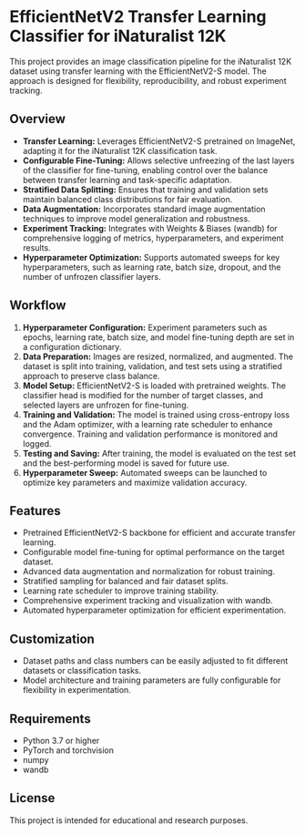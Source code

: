 # EfficientNetV2 Transfer Learning Classifier for iNaturalist 12K

This project provides an image classification pipeline for the iNaturalist 12K dataset using transfer learning with the EfficientNetV2-S model. The approach is designed for flexibility, reproducibility, and robust experiment tracking.

## Overview

- **Transfer Learning:** Leverages EfficientNetV2-S pretrained on ImageNet, adapting it for the iNaturalist 12K classification task.
- **Configurable Fine-Tuning:** Allows selective unfreezing of the last layers of the classifier for fine-tuning, enabling control over the balance between transfer learning and task-specific adaptation.
- **Stratified Data Splitting:** Ensures that training and validation sets maintain balanced class distributions for fair evaluation.
- **Data Augmentation:** Incorporates standard image augmentation techniques to improve model generalization and robustness.
- **Experiment Tracking:** Integrates with Weights & Biases (wandb) for comprehensive logging of metrics, hyperparameters, and experiment results.
- **Hyperparameter Optimization:** Supports automated sweeps for key hyperparameters, such as learning rate, batch size, dropout, and the number of unfrozen classifier layers.

## Workflow

1. **Hyperparameter Configuration:** Experiment parameters such as epochs, learning rate, batch size, and model fine-tuning depth are set in a configuration dictionary.
2. **Data Preparation:** Images are resized, normalized, and augmented. The dataset is split into training, validation, and test sets using a stratified approach to preserve class balance.
3. **Model Setup:** EfficientNetV2-S is loaded with pretrained weights. The classifier head is modified for the number of target classes, and selected layers are unfrozen for fine-tuning.
4. **Training and Validation:** The model is trained using cross-entropy loss and the Adam optimizer, with a learning rate scheduler to enhance convergence. Training and validation performance is monitored and logged.
5. **Testing and Saving:** After training, the model is evaluated on the test set and the best-performing model is saved for future use.
6. **Hyperparameter Sweep:** Automated sweeps can be launched to optimize key parameters and maximize validation accuracy.

## Features

- Pretrained EfficientNetV2-S backbone for efficient and accurate transfer learning.
- Configurable model fine-tuning for optimal performance on the target dataset.
- Advanced data augmentation and normalization for robust training.
- Stratified sampling for balanced and fair dataset splits.
- Learning rate scheduler to improve training stability.
- Comprehensive experiment tracking and visualization with wandb.
- Automated hyperparameter optimization for efficient experimentation.

## Customization

- Dataset paths and class numbers can be easily adjusted to fit different datasets or classification tasks.
- Model architecture and training parameters are fully configurable for flexibility in experimentation.

## Requirements

- Python 3.7 or higher
- PyTorch and torchvision
- numpy
- wandb

## License

This project is intended for educational and research purposes.

